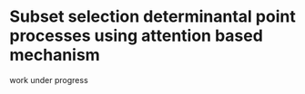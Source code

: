 # Subset selection determinantal point processes using attention based mechanism
work under progress
